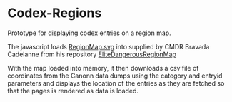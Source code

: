 # Codex-Regions
Prototype for displaying codex entries on a region map.

The javascript loads [RegionMap.svg](https://github.com/klightspeed/EliteDangerousRegionMap) into supplied by CMDR Bravada Cadelanne from his repository [EliteDangerousRegionMap](https://github.com/klightspeed/EliteDangerousRegionMap)

With the map loaded into memory, it then downloads a csv file of coordinates from the Canonn data dumps using the category and entryid parameters and displays the location of the entries as they are fetched so that the pages is rendered as data is loaded.





